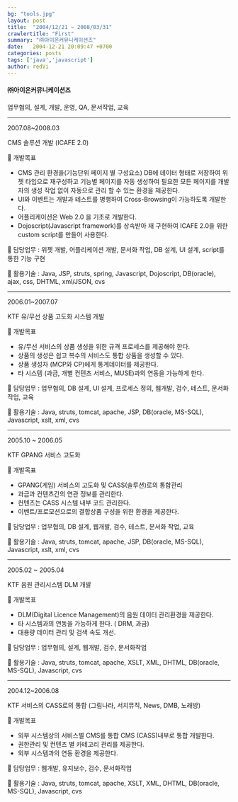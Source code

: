 ```yaml
---
bg: "tools.jpg"
layout: post
title:  "2004/12/21 ~ 2008/03/31"
crawlertitle: "First"
summary: "㈜아이온커뮤니케이션즈"
date:   2004-12-21 20:09:47 +0700
categories: posts
tags: ['java','javascript']
author: redVi
---
```

#### ㈜아이온커뮤니케이션즈


업무협의, 설계, 개발, 운영, QA, 문서작업, 교육

------------

2007.08~2008.03

CMS 솔루션 개발 (ICAFE 2.0)

 개발목표 
- CMS 관리 환경을(기능단위 페이지 별 구성요소) DB에 데이터 형태로 저장하여 위젯 타입으로 재구성하고 기능별 페이지를 자동 생성하여 필요한 모든 페이지를 개발자의 생성 작업 없이 자동으로 관리 할 수 있는 환경을 제공한다.
- UI와 이벤트는 개발과 테스트를 병행하여 Cross-Browsing이 가능하도록 개발한다.
- 어플리케이션은 Web 2.0 을 기초로 개발한다.
- Dojoscript(Javascript framework)를 상속받아 재 구현하여 ICAFE 2.0을 위한 custom script를 만들어 사용한다.

 담당업무 : 위젯 개발, 어플리케이션 개발, 문서화 작업, DB 설계, UI 설계, script를 통한 기능 구현

 활용기술 : Java, JSP, struts, spring, Javascript, Dojoscript, DB(oracle), ajax, css, DHTML, xml/JSON, cvs


------------

2006.01~2007.07

KTF 유/무선 상품 고도화 시스템 개발

 개발목표 
- 유/무선 서비스의 상품 생성을 위한 규격 프로세스를 제공해야 한다. 
- 상품의 생성은 쉽고 복수의 서비스도 통합 상품을 생성할 수 있다.
- 상품 생성자 (MCP와 CP)에게 통계데이터를 제공한다.
- 타 시스템 (과금, 개별 컨텐츠 서비스, MUSE)과의 연동을 가능하게 한다.

 담당업무 : 업무협의, DB 설계, UI 설계, 프로세스 정의, 웹개발, 검수, 테스트, 문서화 작업, 교육

 활용기술 : Java, struts, tomcat, apache, JSP, DB(oracle, MS-SQL), Javascript, xslt, xml, cvs

------------

2005.10 ~ 2006.05

KTF GPANG 서비스 고도화

 개발목표 
-  GPANG(게임) 서비스의 고도화 및 CASS(솔루션)로의 통합관리
- 과금과 컨텐츠간의 연관 정보를 관리한다.
- 컨텐츠는 CASS 시스템 내부 코드 관리한다.
- 이벤트/프로모션으로의 결합상품 구성을 위한 환경을 제공한다.

 담당업무 : 업무협의, DB 설계, 웹개발, 검수, 테스트, 문서화 작업, 교육

 활용기술 : Java, struts, tomcat, apache, JSP, DB(oracle, MS-SQL), Javascript, xslt, xml, cvs

------------

2005.02 ~ 2005.04

KTF 음원 관리시스템 DLM 개발

 개발목표
- DLM(Digital Licence Management)의 음원 데이터 관리환경을 제공한다. 
- 타 시스템과의 연동을 가능하게 한다. ( DRM, 과금)
- 대용량 데이터 관리 및 검색 속도 개선.

 담당업무 : 업무협의, 설계, 웹개발, 검수, 문서화작업

 활용기술 : Java, struts, tomcat, apache, XSLT, XML, DHTML, DB(oracle, MS-SQL), Javascript, cvs

------------

2004.12~2006.08

KTF 서비스의 CASS로의 통합 (그림나라, 서치뮤직, News, DMB, 노래방)

 개발목표 
- 외부 시스템상의 서비스별 CMS를 통합 CMS (CASS)내부로 통합 개발한다.
- 권한관리 및 컨텐츠 별 카테고리 관리를 제공한다.
- 외부 시스템과의 연동 환경을 제공한다.

 담당업무 : 웹개발, 유지보수, 검수, 문서화작업

 활용기술 : Java, struts, tomcat, apache, XSLT, XML, DHTML, DB(oracle, MS-SQL), Javascript, cvs

